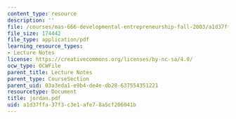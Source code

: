 ```yaml
---
content_type: resource
description: ''
file: /courses/mas-666-developmental-entrepreneurship-fall-2003/a1d37ffa37f3c3e1afe78a5cf206041b_jordan.pdf
file_size: 174442
file_type: application/pdf
learning_resource_types:
- Lecture Notes
license: https://creativecommons.org/licenses/by-nc-sa/4.0/
ocw_type: OCWFile
parent_title: Lecture Notes
parent_type: CourseSection
parent_uid: 03a3eda1-e9b4-de4e-db28-637554351221
resourcetype: Document
title: jordan.pdf
uid: a1d37ffa-37f3-c3e1-afe7-8a5cf206041b
---
```

